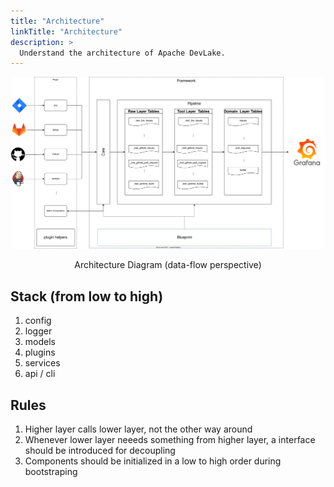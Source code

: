 ```yaml
---
title: "Architecture"
linkTitle: "Architecture"
description: >
  Understand the architecture of Apache DevLake.
---
```



![devlake-architecture](../../static/img/arch-dataflow.svg)
<p align="center">Architecture Diagram (data-flow perspective)</p>


## Stack (from low to high)

1. config
2. logger
3. models
4. plugins
5. services
6. api / cli

## Rules

1. Higher layer calls lower layer, not the other way around
2. Whenever lower layer neeeds something from higher layer, a interface should be introduced for decoupling
3. Components should be initialized in a low to high order during bootstraping
<br/>
